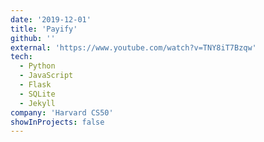 ```yaml
---
date: '2019-12-01'
title: 'Payify'
github: ''
external: 'https://www.youtube.com/watch?v=TNY8iT7Bzqw'
tech:
  - Python
  - JavaScript
  - Flask
  - SQLite
  - Jekyll
company: 'Harvard CS50'
showInProjects: false
---
```

